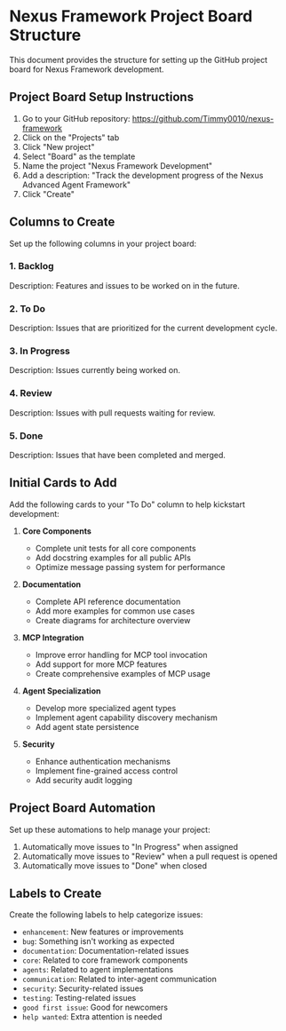 # Nexus Framework Project Board Structure

This document provides the structure for setting up the GitHub project board for Nexus Framework development.

## Project Board Setup Instructions

1. Go to your GitHub repository: https://github.com/Timmy0010/nexus-framework
2. Click on the "Projects" tab
3. Click "New project"
4. Select "Board" as the template
5. Name the project "Nexus Framework Development"
6. Add a description: "Track the development progress of the Nexus Advanced Agent Framework"
7. Click "Create"

## Columns to Create

Set up the following columns in your project board:

### 1. Backlog
Description: Features and issues to be worked on in the future.

### 2. To Do
Description: Issues that are prioritized for the current development cycle.

### 3. In Progress
Description: Issues currently being worked on.

### 4. Review
Description: Issues with pull requests waiting for review.

### 5. Done
Description: Issues that have been completed and merged.

## Initial Cards to Add

Add the following cards to your "To Do" column to help kickstart development:

1. **Core Components**
   - Complete unit tests for all core components
   - Add docstring examples for all public APIs
   - Optimize message passing system for performance

2. **Documentation**
   - Complete API reference documentation
   - Add more examples for common use cases
   - Create diagrams for architecture overview

3. **MCP Integration**
   - Improve error handling for MCP tool invocation
   - Add support for more MCP features
   - Create comprehensive examples of MCP usage

4. **Agent Specialization**
   - Develop more specialized agent types
   - Implement agent capability discovery mechanism
   - Add agent state persistence

5. **Security**
   - Enhance authentication mechanisms
   - Implement fine-grained access control
   - Add security audit logging

## Project Board Automation

Set up these automations to help manage your project:

1. Automatically move issues to "In Progress" when assigned
2. Automatically move issues to "Review" when a pull request is opened
3. Automatically move issues to "Done" when closed

## Labels to Create

Create the following labels to help categorize issues:

- `enhancement`: New features or improvements
- `bug`: Something isn't working as expected
- `documentation`: Documentation-related issues
- `core`: Related to core framework components
- `agents`: Related to agent implementations
- `communication`: Related to inter-agent communication
- `security`: Security-related issues
- `testing`: Testing-related issues
- `good first issue`: Good for newcomers
- `help wanted`: Extra attention is needed
